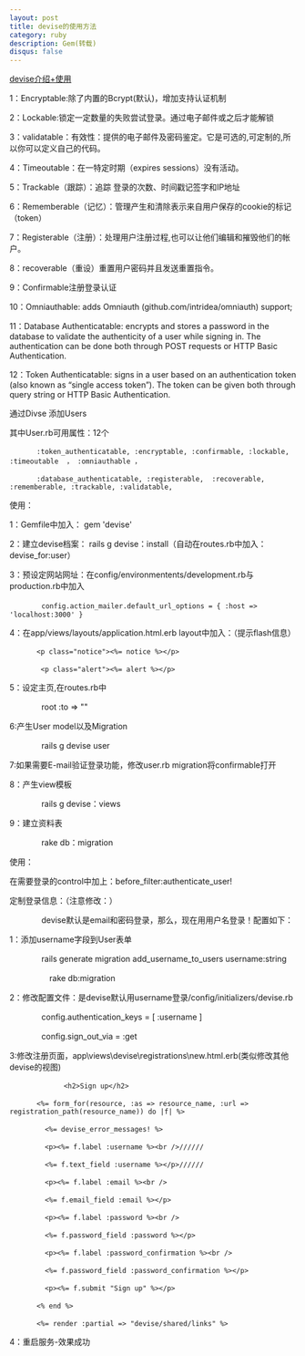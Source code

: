 ```yaml
---
layout: post
title: devise的使用方法
category: ruby
description: Gem(转载)
disqus: false
---
```


[devise介绍+使用](http://blog.163.com/xingchao_gan/blog/static/183374228201173174316813/)

1：Encryptable:除了内置的Bcrypt(默认)，增加支持认证机制   

2：Lockable:锁定一定数量的失败尝试登录。通过电子邮件或之后才能解锁   

3：validatable：有效性：提供的电子邮件及密码鉴定。它是可选的,可定制的,所以你可以定义自己的代码。   

4：Timeoutable：在一特定时期（expires sessions）没有活动。   

5：Trackable（跟踪）：追踪 登录的次数、时间戳记签字和IP地址   

6：Rememberable（记忆）：管理产生和清除表示来自用户保存的cookie的标记（token）   

7：Registerable（注册）：处理用户注册过程,也可以让他们编辑和摧毁他们的帐户。   

8：recoverable（重设）重置用户密码并且发送重置指令。   

9：Confirmable注册登录认证   

10：Omniauthable: adds Omniauth (github.com/intridea/omniauth) support;   

11：Database Authenticatable: encrypts and stores a password in the database to validate the authenticity of a user while signing in. The authentication can be done both through POST requests or HTTP Basic Authentication.   

12：Token Authenticatable: signs in a user based on an authentication token (also known as “single access token”). The token can be given both through query string or HTTP Basic Authentication.   


通过Divse 添加Users   

其中User.rb可用属性：12个   

```
　　　　:token_authenticatable, :encryptable, :confirmable, :lockable, :timeoutable  ， :omniauthable ，

　　　　:database_authenticatable, :registerable,  :recoverable, :rememberable, :trackable, :validatable,
```

使用：   

1：Gemfile中加入： gem 'devise'   

2：建立devise档案： rails g devise：install（自动在routes.rb中加入：devise_for:user）   

3：预设定网站网址：在config/environmentents/development.rb与production.rb中加入   

　　　　`config.action_mailer.default_url_options = { :host => 'localhost:3000' }`

4：在app/views/layouts/application.html.erb layout中加入：（提示flash信息）   
   
```
　　　　<p class="notice"><%= notice %></p>

 　　　　<p class="alert"><%= alert %></p>
```

5：设定主页,在routes.rb中   

　　　　root :to => ""     

6:产生User model以及Migration   

　　　　rails  g devise user   

7:如果需要E-mail验证登录功能，修改user.rb migration将confirmable打开   

8：产生view模板   

　　　　rails g devise：views   

9：建立资料表   

　　　　rake db：migration   

使用：   

在需要登录的control中加上：before_filter:authenticate_user!   

定制登录信息：（注意修改：）   

　　　　devise默认是email和密码登录，那么，现在用用户名登录！配置如下：   

1：添加username字段到User表单   

　　　　rails generate migration add_username_to_users username:string    

　　　　　rake db:migration   

2：修改配置文件：是devise默认用username登录/config/initializers/devise.rb   

　　　　config.authentication_keys = [ :username ]   

　　　　config.sign_out_via = :get   

3:修改注册页面，app\views\devise\registrations\new.html.erb(类似修改其他devise的视图)   

```
　　　　　　　　<h2>Sign up</h2>

　　　　<%= form_for(resource, :as => resource_name, :url => registration_path(resource_name)) do |f| %>

  　　　　<%= devise_error_messages! %>

 　　　　 <p><%= f.label :username %><br />//////

  　　　　<%= f.text_field :username %></p>//////

 　　　　 <p><%= f.label :email %><br />

 　　　　 <%= f.email_field :email %></p>

 　　　　 <p><%= f.label :password %><br />

 　　　　 <%= f.password_field :password %></p>

 　　　　 <p><%= f.label :password_confirmation %><br />

 　　　　 <%= f.password_field :password_confirmation %></p>

 　　　　 <p><%= f.submit "Sign up" %></p>

　　　　<% end %>

　　　　<%= render :partial => "devise/shared/links" %>
```

4：重启服务-效果成功   